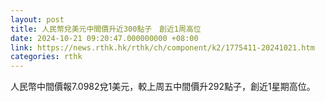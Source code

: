 ```yaml
---
layout: post
title: 人民幣兌美元中間價升近300點子　創近1周高位
date: 2024-10-21 09:20:47.000000000 +08:00
link: https://news.rthk.hk/rthk/ch/component/k2/1775411-20241021.htm
categories: rthk
---
```


人民幣中間價報7.0982兌1美元，較上周五中間價升292點子，創近1星期高位。
